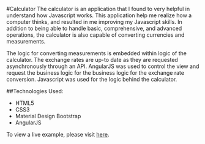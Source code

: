 #Calculator
The calculator is an application that I found to very helpful in understand how Javascript works. This application help me realize how a computer thinks, and resulted in me improving my Javascript skills. In addition to being able to handle basic, comprehensive, and advanced operations, the calculator is also capable of converting currencies and measurements.

The logic for converting measurements is embedded within logic of the calculator. The exchange rates are up-to date as they are requested asynchronously through an API. AngularJS was used to control the view and request the business logic for the business logic for the exchange rate conversion. Javascript was used for the logic behind the calculator.

##Technologies Used:

- HTML5
- CSS3
- Material Design Bootstrap
- AngularJS

To view a live example, please visit <a href="http://tmantock.github.io/calculator/" target="_blank">here</a>.
